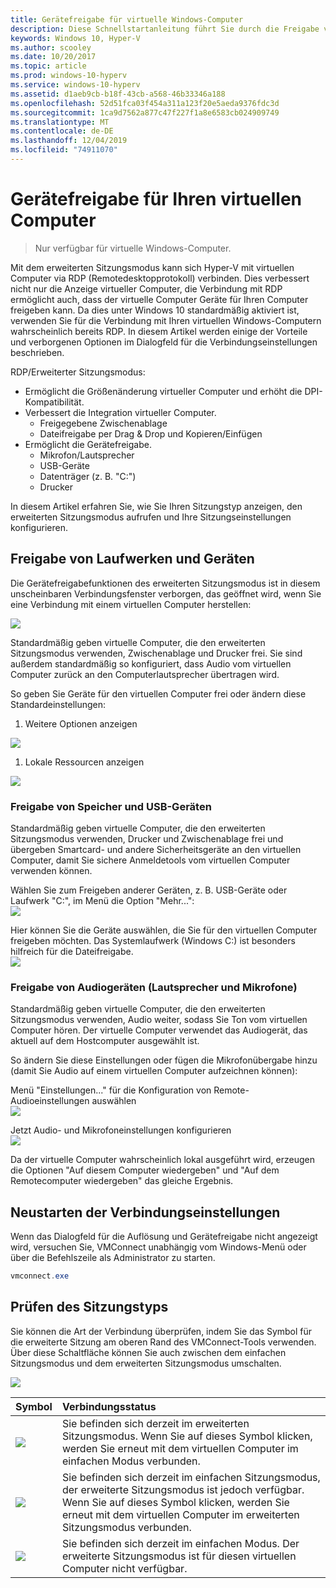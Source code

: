 ```yaml
---
title: Gerätefreigabe für virtuelle Windows-Computer
description: Diese Schnellstartanleitung führt Sie durch die Freigabe von Geräten für virtuelle Hyper-V-Computer (USB, Audio, Mikrofon und bereitgestellte Laufwerke).
keywords: Windows 10, Hyper-V
ms.author: scooley
ms.date: 10/20/2017
ms.topic: article
ms.prod: windows-10-hyperv
ms.service: windows-10-hyperv
ms.assetid: d1aeb9cb-b18f-43cb-a568-46b33346a188
ms.openlocfilehash: 52d51fca03f454a311a123f20e5aeda9376fdc3d
ms.sourcegitcommit: 1ca9d7562a877c47f227f1a8e6583cb024909749
ms.translationtype: MT
ms.contentlocale: de-DE
ms.lasthandoff: 12/04/2019
ms.locfileid: "74911070"
---
```

# <a name="share-devices-with-your-virtual-machine"></a>Gerätefreigabe für Ihren virtuellen Computer

> Nur verfügbar für virtuelle Windows-Computer.

Mit dem erweiterten Sitzungsmodus kann sich Hyper-V mit virtuellen Computer via RDP (Remotedesktopprotokoll) verbinden.  Dies verbessert nicht nur die Anzeige virtueller Computer, die Verbindung mit RDP ermöglicht auch, dass der virtuelle Computer Geräte für Ihren Computer freigeben kann.  Da dies unter Windows 10 standardmäßig aktiviert ist, verwenden Sie für die Verbindung mit Ihren virtuellen Windows-Computern wahrscheinlich bereits RDP.  In diesem Artikel werden einige der Vorteile und verborgenen Optionen im Dialogfeld für die Verbindungseinstellungen beschrieben.

RDP/Erweiterter Sitzungsmodus:

* Ermöglicht die Größenänderung virtueller Computer und erhöht die DPI-Kompatibilität.
* Verbessert die Integration virtueller Computer.
  * Freigegebene Zwischenablage
  * Dateifreigabe per Drag & Drop und Kopieren/Einfügen
* Ermöglicht die Gerätefreigabe.
  * Mikrofon/Lautsprecher
  * USB-Geräte
  * Datenträger (z. B. "C:")
  * Drucker

In diesem Artikel erfahren Sie, wie Sie Ihren Sitzungstyp anzeigen, den erweiterten Sitzungsmodus aufrufen und Ihre Sitzungseinstellungen konfigurieren.

## <a name="share-drives-and-devices"></a>Freigabe von Laufwerken und Geräten

Die Gerätefreigabefunktionen des erweiterten Sitzungsmodus ist in diesem unscheinbaren Verbindungsfenster verborgen, das geöffnet wird, wenn Sie eine Verbindung mit einem virtuellen Computer herstellen:

![](media/esm-default-view.png)

Standardmäßig geben virtuelle Computer, die den erweiterten Sitzungsmodus verwenden, Zwischenablage und Drucker frei.  Sie sind außerdem standardmäßig so konfiguriert, dass Audio vom virtuellen Computer zurück an den Computerlautsprecher übertragen wird.

So geben Sie Geräte für den virtuellen Computer frei oder ändern diese Standardeinstellungen:

1. Weitere Optionen anzeigen

  ![](media/esm-show-options.png)

1. Lokale Ressourcen anzeigen

  ![](media/esm-local-resources.png)

### <a name="share-storage-and-usb-devices"></a>Freigabe von Speicher und USB-Geräten

Standardmäßig geben virtuelle Computer, die den erweiterten Sitzungsmodus verwenden, Drucker und Zwischenablage frei und übergeben Smartcard- und andere Sicherheitsgeräte an den virtuellen Computer, damit Sie sichere Anmeldetools vom virtuellen Computer verwenden können.

Wählen Sie zum Freigeben anderer Geräten, z. B. USB-Geräte oder Laufwerk "C:", im Menü die Option "Mehr...":  
![](media/esm-more-devices.png)

Hier können Sie die Geräte auswählen, die Sie für den virtuellen Computer freigeben möchten.  Das Systemlaufwerk (Windows C:) ist besonders hilfreich für die Dateifreigabe.  
![](media/esm-drives-usb.png)

### <a name="share-audio-devices-speakers-and-microphones"></a>Freigabe von Audiogeräten (Lautsprecher und Mikrofone)

Standardmäßig geben virtuelle Computer, die den erweiterten Sitzungsmodus verwenden, Audio weiter, sodass Sie Ton vom virtuellen Computer hören.  Der virtuelle Computer verwendet das Audiogerät, das aktuell auf dem Hostcomputer ausgewählt ist.

So ändern Sie diese Einstellungen oder fügen die Mikrofonübergabe hinzu (damit Sie Audio auf einem virtuellen Computer aufzeichnen können):

Menü "Einstellungen..." für die Konfiguration von Remote-Audioeinstellungen auswählen  
![](media/esm-audio.png)

Jetzt Audio- und Mikrofoneinstellungen konfigurieren  
![](media/esm-audio-settings.png)

Da der virtuelle Computer wahrscheinlich lokal ausgeführt wird, erzeugen die Optionen "Auf diesem Computer wiedergeben" und "Auf dem Remotecomputer wiedergeben" das gleiche Ergebnis.

## <a name="re-launching-the-connection-settings"></a>Neustarten der Verbindungseinstellungen

Wenn das Dialogfeld für die Auflösung und Gerätefreigabe nicht angezeigt wird, versuchen Sie, VMConnect unabhängig vom Windows-Menü oder über die Befehlszeile als Administrator zu starten.  

``` Powershell
vmconnect.exe
```

## <a name="check-session-type"></a>Prüfen des Sitzungstyps

Sie können die Art der Verbindung überprüfen, indem Sie das Symbol für die erweiterte Sitzung am oberen Rand des VMConnect-Tools verwenden.  Über diese Schaltfläche können Sie auch zwischen dem einfachen Sitzungsmodus und dem erweiterten Sitzungsmodus umschalten.

![](media/esm-button-location.png)

| Symbol | Verbindungsstatus |
|:-----|:---------|
|![](media/esm-basic.png)| Sie befinden sich derzeit im erweiterten Sitzungsmodus.  Wenn Sie auf dieses Symbol klicken, werden Sie erneut mit dem virtuellen Computer im einfachen Modus verbunden. |
|![](media/esm-connect.png)| Sie befinden sich derzeit im einfachen Sitzungsmodus, der erweiterte Sitzungsmodus ist jedoch verfügbar.  Wenn Sie auf dieses Symbol klicken, werden Sie erneut mit dem virtuellen Computer im erweiterten Sitzungsmodus verbunden.  |
|![](media/esm-stop.png)| Sie befinden sich derzeit im einfachen Modus.  Der erweiterte Sitzungsmodus ist für diesen virtuellen Computer nicht verfügbar. |